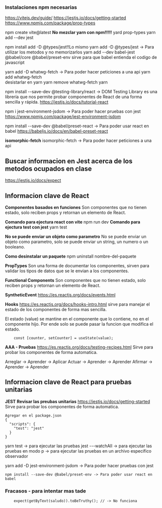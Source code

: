 ### Instalaciones npm necesarias 
https://vitejs.dev/guide/
https://jestjs.io/docs/getting-started
https://www.npmjs.com/package/prop-types


npm create vite@latest
**No mezclar yarn con npm!!!!!**
yard prop-types 
yarn add --dev jest

npm install add -D @types/jest!!Lo mismo
yarn add -D @types/jest -> Para utilizar los metodos y no memorizarlos 
yarn add --dev babel-jest @babel/core @babel/preset-env sirve para que babel entienda el codigo de javascript

yarn add -D whatwg-fetch -> Para poder hacer peticiones a una api
 yarn add whatwg-fetch   
 desistarlar en yarn 
  yarn remove whatwg-fetch
 yarn   

npm install --save-dev @testing-library/react -> DOM Testing Library es una librería que nos permite probar componentes de React de una forma sencilla y rápida.
https://jestjs.io/docs/tutorial-react

npm i jest-environment-jsdom -> Para poder hacer pruebas con jest
https://www.npmjs.com/package/jest-environment-jsdom

npm install --save-dev @babel/preset-react -> Para poder usar react en babel
https://babeljs.io/docs/en/babel-preset-react


 **isomorphic-fetch**
isomorphic-fetch -> Para poder hacer peticiones a una api

## Buscar informacion en Jest acerca de los metodos ocupados en clase 
https://jestjs.io/docs/expect

## Informacion clave de React
**Componentes basados en funciones**
Son componentes que no tienen estado, solo reciben props y retornan un elemento de React.

**Comando para ejectura react con vite**
npm run dev
**Comando para ejectura test con jest**
yarn test

**No se puede enviar un objeto como parametro**
No se puede enviar un objeto como parametro, solo se puede enviar un string, un numero o un booleano.

**Como desinstalar un paquete**
npm uninstall nombre-del-paquete

**PropTypes**
Son una forma de documentar los componentes, sirven para validar los tipos de datos que se le envian a los componentes.

**Functional Components**
Son componentes que no tienen estado, solo reciben props y retornan un elemento de React.

**SyntheticEvent**
https://es.reactjs.org/docs/events.html


**Hooks**
https://es.reactjs.org/docs/hooks-intro.html
sirve para manejar el estado de los componentes de forma mas sencilla. 

El estado (value) se mantine en el componente que lo contiene, no en el componente hijo. Por ende solo se puede pasar la funcion que modifica el estado.

```
    const [counter, setCounter] = useState(value);
```

**AAA - Pruebas**
https://es.reactjs.org/docs/testing-recipes.html
Sirve para probar los componentes de forma automatica.

Arreglar -> Aprender -> Aplicar
Actuar -> Aprender -> Aprender
Afirmar -> Aprender -> Aprender



## Informacion clave de React para pruebas unitarias
**JEST**
**Revisar las preubas unitarias**
https://jestjs.io/docs/getting-started
Sirve para probar los componentes de forma automatica.
```
Agregar en el package.json 
{
  "scripts": {
    "test": "jest"
  }
}
```
yarn test -> para ejecutar las pruebas
jest ---watchAll -> para ejecutar las pruebas en modo 
p -> para ejecutar las pruebas en un archivo especifico
observador

yarn add -D jest-environment-jsdom -> Para poder hacer pruebas con jest

```
npm install --save-dev @babel/preset-env -> Para poder usar react en babel
```


### Fracasos - para intentar mas tade 
```
    expect(getByText(saludo)).toBeTruthy(); // -> No funciona
```
